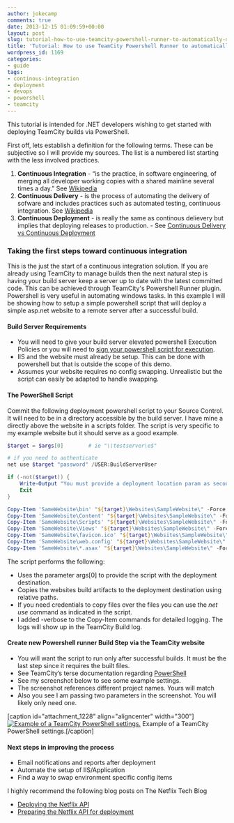```yaml
---
author: jokecamp
comments: true
date: 2013-12-15 01:09:59+00:00
layout: post
slug: tutorial-how-to-use-teamcity-powershell-runner-to-automatically-deploy-website
title: 'Tutorial: How to use TeamCity Powershell Runner to automatically deploy website'
wordpress_id: 1169
categories:
- guide
tags:
- continous-integration
- deployment
- devops
- powershell
- teamcity
---
```


This tutorial is intended for .NET developers wishing to get started with deploying TeamCity builds via PowerShell.

First off, lets establish a definition for the following terms. These can be subjective so I will provide my sources. The list is a numbered list starting with the less involved practices.

  1. **Continuous Integration** - “is the practice, in software engineering, of merging all developer working copies with a shared mainline several times a day.” See [Wikipedia](http://en.wikipedia.org/wiki/Continuous_Integration)
  2. **Continuous Delivery** - is the process of automating the delivery of sofware and includes practices such as automated testing, continuous integration. See [Wikipedia](http://en.wikipedia.org/wiki/Continuous_delivery)
  3. **Continuous Deployment** - is really the same as continous delievery but implies that deploying releases to production. - See [Continuous Delivery vs Continuous Deployment](http://continuousdelivery.com/2010/08/continuous-delivery-vs-continuous-deployment/)

### Taking the first steps toward continuous integration

This is the just the start of a continuous integration solution. If you are already using TeamCity to manage builds then the next natural step is having your build server keep a server up to date with the latest committed code. This can be achieved through TeamCity's Powershell Runner plugin. Powershell is very useful in automating windows tasks. In this example I will be showing how to setup a simple powershell script that will deploy a simple asp.net website to a remote server after a successful build.

#### Build Server Requirements

  * You will need to give your build server elevated powershell Execution Policies or you will need to [sign your powershell script for execution](http://www.hanselman.com/blog/SigningPowerShellScripts.aspx).
  * IIS and the website must already be setup. This can be done with powershell but that is outside the scope of this demo.
  * Assumes your website requires no config swapping. Unrealistic but the script can easily be adapted to handle swapping.

#### The PowerShell Script

Commit the following deployment powershell script to your Source Control. It will need to be in a directory accessible by the build server. I have mine a directly above the website in a scripts folder. The script is very specific to my example website but it should serve as a good example.

```powershell
$target = $args[0]        # ie "\\testserver\e$"

# if you need to authenticate
net use $target "password" /USER:BuildServerUser

if (-not($target)) {
    Write-Output "You must provide a deployment location param as second item. Exiting!"
    Exit
}

Copy-Item 'SameWebsite\bin' "${target}\Websites\SampleWebsite\" -Force -Recurse
Copy-Item 'SameWebsite\Content' "${target}\Websites\SampleWebsite\" -Force -Recurse
Copy-Item 'SameWebsite\Scripts' "${target}\Websites\SampleWebsite\" -Force -Recurse
Copy-Item 'SameWebsite\Views' "${target}\Websites\SampleWebsite\" -Force -Recurse
Copy-Item 'SameWebsite\favicon.ico' "${target}\Websites\SampleWebsite\" -Force -Recurse
Copy-Item 'SameWebsite\web.config' "${target}\Websites\SampleWebsite\" -Force -Recurse
Copy-Item 'SameWebsite\*.asax' "${target}\Websites\SampleWebsite\" -Force -Recurse
```

The script performs the following:

  * Uses the parameter args[0] to provide the script with the deployment destination.
  * Copies the websites build artifacts to the deployment destination using relative paths.
  * If you need credentials to copy files over the files you can use the _net use_ command as indicated in the script.
  * I added -verbose to the Copy-Item commands for detailed logging. The logs will show up in the TeamCity Build log.

#### Create new Powershell runner Build Step via the TeamCity website

  * You will want the script to run only after successful builds. It must be the last step since it requires the built files.
  * See TeamCity’s terse documentation regarding [PowerShell](http://confluence.jetbrains.com/display/TCD8/PowerShell)
  * See my screenshot below to see some example settings.
  * The screenshot references different project names. Yours will match
  * Also you see I am passing two parameters in the screenshot. You will likely only need one.

[caption id="attachment_1228" align="aligncenter" width="300"][![Example of a TeamCity PowerShell settings.](http://jokecamp.files.wordpress.com/2013/12/teamcitypowershellstep.png?w=300)](http://jokecamp.files.wordpress.com/2013/12/teamcitypowershellstep.png) Example of a TeamCity PowerShell settings.[/caption]

#### Next steps in improving the process

  * Email notifications and reports after deployment
  * Automate the setup of IIS/Application
  * Find a way to swap environment specific config items


I highly recommend the following blog posts on The Netflix Tech Blog

 - [Deploying the Netflix API](http://techblog.netflix.com/2013/08/deploying-netflix-api.html)
 - [Preparing the Netflix API for deployment](http://techblog.netflix.com/2013/11/preparing-netflix-api-for-deployment.html)
